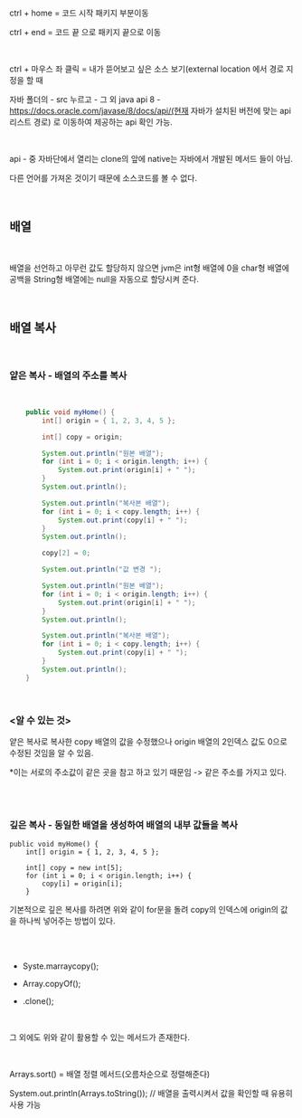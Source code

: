 <br/>

ctrl + home = 코드 시작 패키지 부분이동

ctrl + end = 코드 끝 으로 패키지 끝으로 이동

<br/>

ctrl + 마우스 좌 클릭 = 내가 뜯어보고 싶은 소스 보기(external location 에서 경로 지정을 할 때

자바 폴더의 - src 누르고 - 그 외 java api 8  - https://docs.oracle.com/javase/8/docs/api/(현재 자바가 설치된 버전에 맞는 api 리스트 경로) 로 이동하여 제공하는 api 확인 가능.

<br/>

api - 중 자바단에서 열리는 clone의 앞에 native는 자바에서 개발된 메서드 들이 아님.

다른 언어를 가져온 것이기 때문에 소스코드를 볼 수 없다.

<br/>

## 배열

<br/>

배열을 선언하고 아무런 값도 할당하지 않으면 jvm은 int형 배열에 0을 char형 배열에 공백을 String형 배열에는 null을 자동으로 할당시켜 준다.

<br/>

## 배열 복사

<br/>

### 얕은 복사 - 배열의 주소를 복사

<br/>

```Java
	public void myHome() {
		int[] origin = { 1, 2, 3, 4, 5 };

		int[] copy = origin;

		System.out.println("원본 배열");
		for (int i = 0; i < origin.length; i++) {
			System.out.print(origin[i] + " ");
		}
		System.out.println();

		System.out.println("복사본 배열");
		for (int i = 0; i < copy.length; i++) {
			System.out.print(copy[i] + " ");
		}
		System.out.println();

		copy[2] = 0;

		System.out.println("값 변경 ");

		System.out.println("원본 배열");
		for (int i = 0; i < origin.length; i++) {
			System.out.print(origin[i] + " ");
		}
		System.out.println();

		System.out.println("복사본 배열");
		for (int i = 0; i < copy.length; i++) {
			System.out.print(copy[i] + " ");
		}
		System.out.println();
	}
```

<br/>

### <알 수 있는 것>

얕은 복사로 복사한 copy 배열의 값을 수정했으나 origin 배열의 2인덱스 값도 0으로 수정된 것임을 알 수 있음.

*이는 서로의 주소값이 같은 곳을 참고 하고 있기 때문임 -> 같은 주소를 가지고 있다.


<br/>
<br/>


### 깊은 복사 - 동일한 배열을 생성하여 배열의 내부 값들을 복사

	public void myHome() {
		int[] origin = { 1, 2, 3, 4, 5 };

		int[] copy = new int[5];
		for (int i = 0; i < origin.length; i++) {
			copy[i] = origin[i];
		}
 기본적으로 깊은 복사를 하려면 위와 같이 for문을 돌려 copy의 인덱스에 origin의 값을 하나씩 넣어주는 방법이 있다.

<br/>

<br/>

* Syste.marraycopy();  

* Array.copyOf();

* .clone();

<br/>

그 외에도 위와 같이 활용할 수 있는 메서드가 존재한다.

<br/>

Arrays.sort() = 배열 정렬 메서드(오름차순으로 정렬해준다)

System.out.println(Arrays.toString()); // 배열을 출력시켜서 값을 확인할 때 유용히 사용 가능
